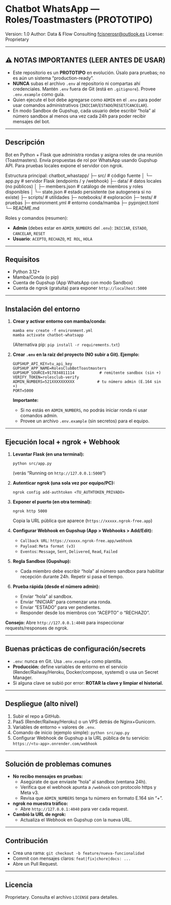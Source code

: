 # Chatbot WhatsApp — Roles/Toastmasters (PROTOTIPO)

Version: 1.0
Author: Data & Flow Consulting <fcisnerosr@outlook.es>
License: Proprietary

---
## ⚠️ NOTAS IMPORTANTES (LEER ANTES DE USAR)

* Este repositorio es un **PROTOTIPO** en evolución. Úsalo para pruebas; no es aún un sistema “production-ready”.
* **NUNCA** subas el archivo `.env` al repositorio ni compartas ahí credenciales. Mantén `.env` fuera de Git (está en `.gitignore`). Provee `.env.example` como guía.
* Quien ejecute el bot debe agregarse como `ADMIN` en el `.env` para poder usar comandos administrativos (`INICIAR`/`ESTADO`/`RESET`/`CANCELAR`).
* En modo Sandbox de Gupshup, cada usuario debe escribir “hola” al número sandbox al menos una vez cada 24h para poder recibir mensajes del bot.

---
## Descripción

Bot en Python + Flask que administra rondas y asigna roles de una reunión (Toastmasters). Envía propuestas de rol por WhatsApp usando Gupshup API. Para pruebas locales expone el servidor con ngrok.

Estructura principal:
chatbot_whastapp/
├─ src/             # código fuente
│  └─ app.py        # servidor Flask (endpoints / y /webhook)
├─ data/             # datos locales (no públicos)
│  ├─ members.json   # catálogo de miembros y roles disponibles
│  └─ state.json     # estado persistente (se autogenera si no existe)
├─ scripts/          # utilidades
├─ notebooks/        # exploración
├─ tests/            # pruebas
├─ environment.yml   # entorno conda/mamba
├─ pyproject.toml
└─ README.md

Roles y comandos (resumen):
* **Admin** (debes estar en `ADMIN_NUMBERS` del `.env`): `INICIAR`, `ESTADO`, `CANCELAR`, `RESET`
* **Usuario**: `ACEPTO`, `RECHAZO`, `MI ROL`, `HOLA`

---
## Requisitos

* Python 3.12+
* Mamba/Conda (o pip)
* Cuenta de Gupshup (App WhatsApp con modo Sandbox)
* Cuenta de ngrok (gratuita) para exponer `http://localhost:5000`

---
## Instalación del entorno

1.  **Crear y activar entorno con mamba/conda:**
    ```
    mamba env create -f environment.yml
    mamba activate chatbot-whatsapp
    ```
    (Alternativa pip: `pip install -r requirements.txt`)

2.  **Crear `.env` en la raíz del proyecto (NO subir a Git). Ejemplo:**
    ```
    GUPSHUP_API_KEY=tu_api_key
    GUPSHUP_APP_NAME=RolesClubBotToastmasters
    GUPSHUP_SOURCE=917834811114           # remitente sandbox (sin +)
    VERIFY_TOKEN=rolesclub-verify
    ADMIN_NUMBERS=521XXXXXXXXXX          # tu número admin (E.164 sin +)
    PORT=5000
    ```
    **Importante:**
    * Si no estás en `ADMIN_NUMBERS`, no podrás iniciar ronda ni usar comandos admin.
    * Provee un archivo `.env.example` (sin secretos) para el equipo.

---
## Ejecución local + ngrok + Webhook

1.  **Levantar Flask (en una terminal):**
    ```
    python src/app.py
    ```
    (verás “Running on `http://127.0.0.1:5000`”)

2.  **Autenticar ngrok (una sola vez por equipo/PC):**
    ```
    ngrok config add-authtoken <TU_AUTHTOKEN_PRIVADO>
    ```

3.  **Exponer el puerto (en otra terminal):**
    ```
    ngrok http 5000
    ```
    Copia la URL pública que aparece (`https://xxxxx.ngrok-free.app`)

4.  **Configurar Webhook en Gupshup (App > Webhooks > Add/Edit):**
    * `Callback URL`: `https://xxxxx.ngrok-free.app/webhook`
    * `Payload`: `Meta format (v3)`
    * `Eventos`: `Message`, `Sent`, `Delivered`, `Read`, `Failed`

5.  **Regla Sandbox (Gupshup):**
    * Cada miembro debe escribir “hola” al número sandbox para habilitar recepción durante 24h. Repetir si pasa el tiempo.

6.  **Prueba rápida (desde el número admin):**
    * Enviar “hola” al sandbox.
    * Enviar “INICIAR” para comenzar una ronda.
    * Enviar “ESTADO” para ver pendientes.
    * Responder desde los miembros con “ACEPTO” o “RECHAZO”.

**Consejo:** Abre `http://127.0.0.1:4040` para inspeccionar requests/responses de ngrok.

---
## Buenas prácticas de configuración/secrets

* `.env`: nunca en Git. Usa `.env.example` como plantilla.
* **Producción:** define variables de entorno en el servicio (Render/Railway/Heroku, Docker/compose, systemd) o usa un Secret Manager.
* Si alguna clave se subió por error: **ROTAR la clave y limpiar el historial.**

---
## Despliegue (alto nivel)

1.  Subir el repo a GitHub.
2.  PaaS (Render/Railway/Heroku) o un VPS detrás de Nginx+Gunicorn.
3.  Variables de entorno = valores de `.env`.
4.  Comando de inicio (ejemplo simple): `python src/app.py`
5.  Configurar Webhook de Gupshup a la URL pública de tu servicio:
    `https://<tu-app>.onrender.com/webhook`

---
## Solución de problemas comunes

* **No recibo mensajes en pruebas:**
    * Asegúrate de que enviaste “hola” al sandbox (ventana 24h).
    * Verifica que el webhook apunta a `/webhook` con protocolo https y Meta v3.
    * Revisa que `ADMIN_NUMBERS` tenga tu número en formato E.164 sin “+”.
* **ngrok no muestra tráfico:**
    * Abre `http://127.0.0.1:4040` para ver cada request.
* **Cambió la URL de ngrok:**
    * Actualiza el Webhook en Gupshup con la nueva URL.

---
## Contribución

* Crea una rama: `git checkout -b feature/nueva-funcionalidad`
* Commit con mensajes claros: `feat|fix|chore|docs: ...`
* Abre un Pull Request.

---
## Licencia

Proprietary. Consulta el archivo `LICENSE` para detalles.
